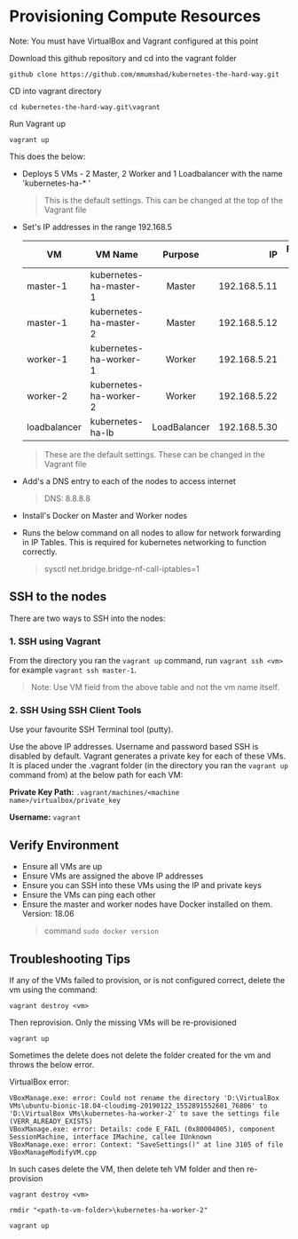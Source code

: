 # Provisioning Compute Resources

Note: You must have VirtualBox and Vagrant configured at this point

Download this github repository and cd into the vagrant folder

`github clone https://github.com/mmumshad/kubernetes-the-hard-way.git`

CD into vagrant directory

`cd kubernetes-the-hard-way.git\vagrant`

Run Vagrant up

`vagrant up`


This does the below:

- Deploys 5 VMs - 2 Master, 2 Worker and 1 Loadbalancer with the name 'kubernetes-ha-* '
    > This is the default settings. This can be changed at the top of the Vagrant file

- Set's IP addresses in the range 192.168.5

    | VM           |  VM Name               | Purpose       | IP           | Forwarded Port   |
    | ------------ | ---------------------- |:-------------:| ------------:| ----------------:|
    | master-1     | kubernetes-ha-master-1 | Master        | 192.168.5.11 |     2711         |
    | master-1     | kubernetes-ha-master-2 | Master        | 192.168.5.12 |     2712         |
    | worker-1     | kubernetes-ha-worker-1 | Worker        | 192.168.5.21 |     2730         |
    | worker-2     | kubernetes-ha-worker-2 | Worker        | 192.168.5.22 |     2721         |
    | loadbalancer | kubernetes-ha-lb       | LoadBalancer  | 192.168.5.30 |     2722         |

    > These are the default settings. These can be changed in the Vagrant file

- Add's a DNS entry to each of the nodes to access internet
    > DNS: 8.8.8.8

- Install's Docker on Master and Worker nodes
- Runs the below command on all nodes to allow for network forwarding in IP Tables.
  This is required for kubernetes networking to function correctly.
    > sysctl net.bridge.bridge-nf-call-iptables=1


## SSH to the nodes

There are two ways to SSH into the nodes:

### 1. SSH using Vagrant

  From the directory you ran the `vagrant up` command, run `vagrant ssh <vm>` for example `vagrant ssh master-1`.
  > Note: Use VM field from the above table and not the vm name itself.

### 2. SSH Using SSH Client Tools

Use your favourite SSH Terminal tool (putty).

Use the above IP addresses. Username and password based SSH is disabled by default.
Vagrant generates a private key for each of these VMs. It is placed under the .vagrant folder (in the directory you ran the `vagrant up` command from) at the below path for each VM:

**Private Key Path:** `.vagrant/machines/<machine name>/virtualbox/private_key`

**Username:** `vagrant`


## Verify Environment

- Ensure all VMs are up
- Ensure VMs are assigned the above IP addresses
- Ensure you can SSH into these VMs using the IP and private keys
- Ensure the VMs can ping each other
- Ensure the master and worker nodes have Docker installed on them. Version: 18.06
  > command `sudo docker version`

## Troubleshooting Tips

If any of the VMs failed to provision, or is not configured correct, delete the vm using the command:

`vagrant destroy <vm>`

Then reprovision. Only the missing VMs will be re-provisioned

`vagrant up`


Sometimes the delete does not delete the folder created for the vm and throws the below error.

VirtualBox error:

    VBoxManage.exe: error: Could not rename the directory 'D:\VirtualBox VMs\ubuntu-bionic-18.04-cloudimg-20190122_1552891552601_76806' to 'D:\VirtualBox VMs\kubernetes-ha-worker-2' to save the settings file (VERR_ALREADY_EXISTS)
    VBoxManage.exe: error: Details: code E_FAIL (0x80004005), component SessionMachine, interface IMachine, callee IUnknown
    VBoxManage.exe: error: Context: "SaveSettings()" at line 3105 of file VBoxManageModifyVM.cpp

In such cases delete the VM, then delete teh VM folder and then re-provision

`vagrant destroy <vm>`

`rmdir "<path-to-vm-folder>\kubernetes-ha-worker-2"`

`vagrant up`
